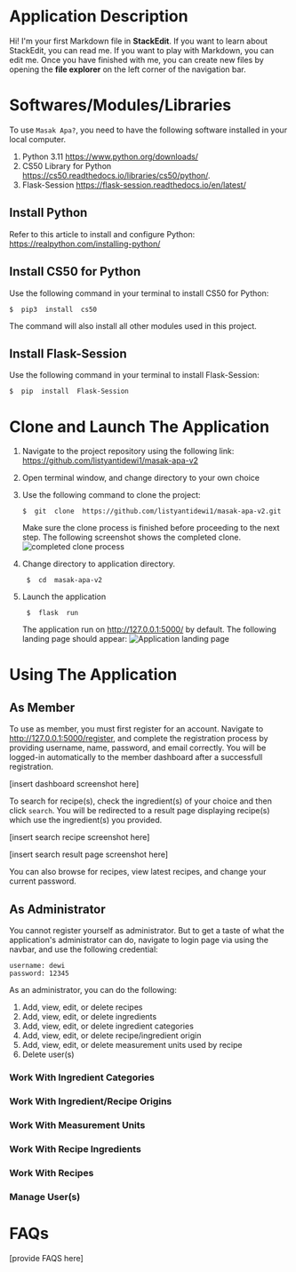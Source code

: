 ﻿# Application Description

Hi! I'm your first Markdown file in **StackEdit**. If you want to learn about StackEdit, you can read me. If you want to play with Markdown, you can edit me. Once you have finished with me, you can create new files by opening the **file explorer** on the left corner of the navigation bar.


# Softwares/Modules/Libraries

To use `Masak Apa?`, you need to have the following software installed in your local computer. 

 1. Python 3.11 https://www.python.org/downloads/
 2. CS50 Library for Python https://cs50.readthedocs.io/libraries/cs50/python/.
 4. Flask-Session https://flask-session.readthedocs.io/en/latest/

## Install Python
Refer to this article to install and configure Python: https://realpython.com/installing-python/

## Install CS50 for Python
Use the following command in your terminal to install CS50 for Python:

    $  pip3  install  cs50
The command will also install all other modules used in this project. 

## Install Flask-Session

Use the following command in your terminal to install Flask-Session:

    $  pip  install  Flask-Session

# Clone and Launch The Application

 1. Navigate to the project repository using the following link:
https://github.com/listyantidewi1/masak-apa-v2
2. Open terminal window, and change directory to your own choice
3. Use the following command to clone the project:

    `$  git  clone  https://github.com/listyantidewi1/masak-apa-v2.git`
   
    Make sure the clone process is finished before proceeding to the next step. The following screenshot shows the completed clone.
    ![completed clone process](https://raw.githubusercontent.com/listyantidewi1/masak-apa-v2/main/screenshots/git-clone.png)
  4. Change directory to application directory.

		  $  cd  masak-apa-v2
4. Launch the application
	
	    $  flask  run
	The application run on http://127.0.0.1:5000/ by default. The following landing page should appear:
	![Application landing page](https://raw.githubusercontent.com/listyantidewi1/masak-apa-v2/main/screenshots/landing-page.png)
	
# Using The Application

## As Member
To use as member, you must first register for an account. Navigate to http://127.0.0.1:5000/register, and complete the registration process by providing username, name, password, and email correctly.  You will be logged-in automatically to the member dashboard after a successfull registration.

[insert dashboard screenshot here]

To search for recipe(s), check the ingredient(s) of your choice and then click `search`. You will be redirected to a result page displaying recipe(s) which use the ingredient(s) you provided.

[insert search recipe screenshot here]

[insert search result page screenshot here]

You can also browse for recipes, view latest recipes, and change your current password.
## As Administrator
You cannot register yourself as administrator. But to get a taste of what the application's administrator can do, navigate to login page via using the navbar, and use the following credential:

    username: dewi
    password: 12345
As an administrator, you can do the following:

 1. Add, view, edit, or delete recipes
 2. Add, view, edit, or delete ingredients
 3. Add, view, edit, or delete ingredient categories
 4. Add, view, edit, or delete recipe/ingredient origin
 5. Add, view, edit, or delete measurement units used by recipe
 6. Delete user(s)

### Work With Ingredient Categories
### Work With Ingredient/Recipe Origins
### Work With Measurement Units
### Work With Recipe Ingredients
### Work With Recipes
### Manage User(s)

# FAQs

[provide FAQS here]
